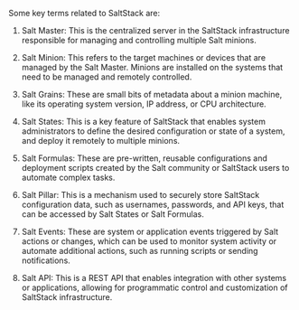 Some key terms related to SaltStack are:

1. Salt Master: This is the centralized server in the SaltStack infrastructure responsible for managing and controlling multiple Salt minions.

2. Salt Minion: This refers to the target machines or devices that are managed by the Salt Master. Minions are installed on the systems that need to be managed and remotely controlled.

3. Salt Grains: These are small bits of metadata about a minion machine, like its operating system version, IP address, or CPU architecture.

4. Salt States: This is a key feature of SaltStack that enables system administrators to define the desired configuration or state of a system, and deploy it remotely to multiple minions.

5. Salt Formulas: These are pre-written, reusable configurations and deployment scripts created by the Salt community or SaltStack users to automate complex tasks.

6. Salt Pillar: This is a mechanism used to securely store SaltStack configuration data, such as usernames, passwords, and API keys, that can be accessed by Salt States or Salt Formulas.

7. Salt Events: These are system or application events triggered by Salt actions or changes, which can be used to monitor system activity or automate additional actions, such as running scripts or sending notifications.

8. Salt API: This is a REST API that enables integration with other systems or applications, allowing for programmatic control and customization of SaltStack infrastructure.
